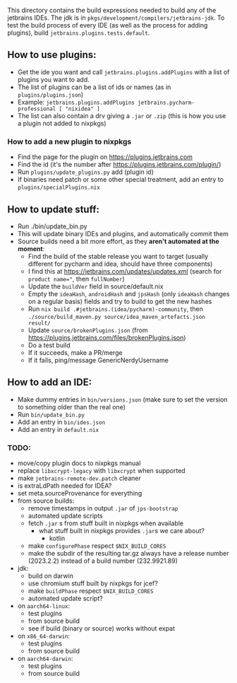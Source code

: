 This directory contains the build expressions needed to build any of the jetbrains IDEs.
The jdk is in `pkgs/development/compilers/jetbrains-jdk`.
To test the build process of every IDE (as well as the process for adding plugins), build `jetbrains.plugins.tests.default`.

## How to use plugins:
 - Get the ide you want and call `jetbrains.plugins.addPlugins` with a list of plugins you want to add.
 - The list of plugins can be a list of ids or names (as in `plugins/plugins.json`)
 - Example: `jetbrains.plugins.addPlugins jetbrains.pycharm-professional [ "nixidea" ]`
 - The list can also contain a drv giving a `.jar` or `.zip` (this is how you use a plugin not added to nixpkgs)

### How to add a new plugin to nixpkgs
 - Find the page for the plugin on https://plugins.jetbrains.com
 - Find the id (it's the number after https://plugins.jetbrains.com/plugin/)
 - Run `plugins/update_plugins.py` add (plugin id)
 - If binaries need patch or some other special treatment, add an entry to `plugins/specialPlugins.nix`

## How to update stuff:
 - Run ./bin/update_bin.py
 - This will update binary IDEs and plugins, and automatically commit them
 - Source builds need a bit more effort, as they **aren't automated at the moment**:
   - Find the build of the stable release you want to target (usually different for pycharm and idea, should have three components)
   - I find this at https://jetbrains.com/updates/updates.xml (search for `product name="`, then `fullNumber`)
   - Update the `buildVer` field in source/default.nix
   - Empty the `ideaHash`, `androidHash` and `jpsHash` (only `ideaHash` changes on a regular basis) fields and try to build to get the new hashes
   - Run `nix build .#jetbrains.(idea/pycharm)-community`, then `./source/build_maven.py source/idea_maven_artefacts.json result/`
   - Update `source/brokenPlugins.json` (from https://plugins.jetbrains.com/files/brokenPlugins.json)
   - Do a test build
   - If it succeeds, make a PR/merge
   - If it fails, ping/message GenericNerdyUsername

## How to add an IDE:
 - Make dummy entries in `bin/versions.json` (make sure to set the version to something older than the real one)
 - Run `bin/update_bin.py`
 - Add an entry in `bin/ides.json`
 - Add an entry in `default.nix`

### TODO:
 - move/copy plugin docs to nixpkgs manual
 - replace `libxcrypt-legacy` with `libxcrypt` when supported
 - make `jetbrains-remote-dev.patch` cleaner
 - is extraLdPath needed for IDEA?
 - set meta.sourceProvenance for everything
 - from source builds:
   - remove timestamps in output `.jar` of `jps-bootstrap`
   - automated update scripts
   - fetch `.jar` s from stuff built in nixpkgs when available
     - what stuff built in nixpkgs provides `.jar`s we care about?
       - kotlin
   - make `configurePhase` respect `$NIX_BUILD_CORES`
   - make the subdir of the resulting tar.gz always have a release number (2023.2.2) instead of a build number (232.9921.89)
 - jdk:
   - build on darwin
   - use chromium stuff built by nixpkgs for jcef?
   - make `buildPhase` respect `$NIX_BUILD_CORES`
   - automated update script?
 - on `aarch64-linux`:
   - test plugins
   - from source build
   - see if build (binary or source) works without expat
 - on `x86_64-darwin`:
   - test plugins
   - from source build
 - on `aarch64-darwin`:
   - test plugins
   - from source build
